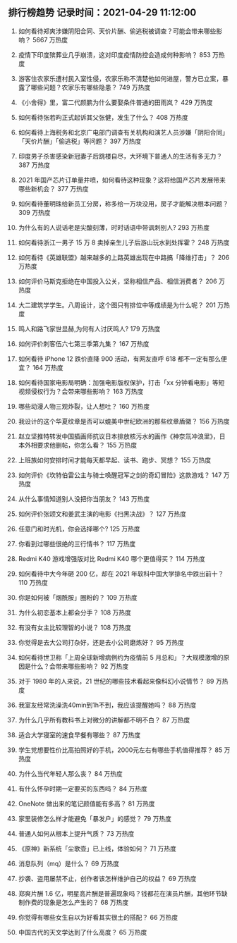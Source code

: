 
## 排行榜趋势 记录时间：2021-04-29 11:12:00
  
  1. 如何看待郑爽涉嫌阴阳合同、天价片酬、偷逃税被调查？可能会带来哪些影响？ 5667 万热度
    
  2. 疫情下印度殡葬业几乎崩溃，这对印度疫情防控会造成何种影响？ 853 万热度
    
  3. 游客住农家乐遭村民入室性侵，农家乐称不清楚他如何进屋，警方已立案，暴露了哪些问题？农家乐有哪些隐患？ 749 万热度
    
  4. 《小舍得》里，富二代颜鹏为什么要娶条件普通的田雨岚？ 429 万热度
    
  5. 如何看待张若昀正式起诉其父张健，发生了什么？ 408 万热度
    
  6. 如何看待上海税务和北京广电部门调查有关机构和演艺人员涉嫌「阴阳合同」「天价片酬」「偷逃税」等问题？ 397 万热度
    
  7. 印度男子杀害感染新冠妻子后跳楼自尽，大环境下普通人的生活有多无力？ 387 万热度
    
  8. 2021 年国产芯片订单量井喷，如何看待这种现象？这将给国产芯片发展带来哪些新机会？ 377 万热度
    
  9. 如何看待董明珠给新员工分房，称多给一万块没用，房子才能解决根本问题？ 309 万热度
    
  10. 为什么有的人说话老是尖酸刻薄，时时话语中带讽刺别人? 293 万热度
    
  11. 如何看待浙江一男子 15 万 8 卖掉亲生儿子后游山玩水到处挥霍？ 248 万热度
    
  12. 如何看待《英雄联盟》越来越多的上路英雄出现在中路搞「降维打击」？ 206 万热度
    
  13. 如何评价马斯克拒绝在中国投入公关，坚称相信产品、相信消费者？ 206 万热度
    
  14. 大二建筑学学生。八周设计，这个图只有排位中等成绩是为什么呢？ 201 万热度
    
  15. 鸣人和路飞家世显赫,为何有人讨厌鸣人? 179 万热度
    
  16. 如何评价刺客伍六七第三季第九集？ 167 万热度
    
  17. 如何看待 iPhone 12 跌价直降 900 活动，有网友直呼 618 都不一定有那么便宜？ 164 万热度
    
  18. 如何看待国家电影局明确：加强电影版权保护，打击「xx 分钟看电影」等短视频侵权行为？会带来哪些影响？ 163 万热度
    
  19. 哪些动漫人物三观炸裂，让人想吐？ 160 万热度
    
  20. 我设计的这个华夏纹章是否可以媲美中世纪欧洲的那些纹章盾徽？ 156 万热度
    
  21. 赵立坚推特转发中国插画师抗议日本排放核污水的画作《神奈氚冲浪里》，日本外相要求他删帖，你怎么看？ 155 万热度
    
  22. 上班族如何安排时间才能每天都早起、读书、跑步、冥想？ 155 万热度
    
  23. 如何评价《坎特伯雷公主与骑士唤醒冠军之剑的奇幻冒险》这款游戏？ 147 万热度
    
  24. 从什么事情知道别人没把你当朋友？ 143 万热度
    
  25. 如何评价张颂文和姜武主演的电影《扫黑决战》？ 127 万热度
    
  26. 任意门和时光机，你会选择哪个? 125 万热度
    
  27. 你看到过哪些很绝的三行情书？ 117 万热度
    
  28. Redmi K40 游戏增强版对比 Redmi K40 哪个更值得买？ 114 万热度
    
  29. 如何看待中大今年砸 200 亿，却在 2021 年软科中国大学排名中跌出前十？ 110 万热度
    
  30. 你是如何被「烟酰胺」圈粉的？ 109 万热度
    
  31. 为什么初恋基本上都会分手？ 108 万热度
    
  32. 有没有女主比较理智的小说？ 108 万热度
    
  33. 你觉得是去大公司打杂好，还是去小公司磨炼好？ 95 万热度
    
  34. 如何看待世卫称「上周全球新增病例约为疫情前 5 月总和」？大规模激增的原因是什么？会带来哪些影响？ 92 万热度
    
  35. 对于 1980 年的人来说，21 世纪的哪些技术看起来像科幻小说情节？ 89 万热度
    
  36. 我室友经常洗澡洗40min到1h不到，我应该提醒她吗？ 88 万热度
    
  37. 为什么几乎所有教科书上对微分的讲解都不明不白？ 87 万热度
    
  38. 适合大学寝室的速食早餐有哪些？ 87 万热度
    
  39. 学生党想要性价比高拍照好的手机，2000元左右有哪些手机值得推荐？ 85 万热度
    
  40. 为什么当代年轻人那么丧？ 84 万热度
    
  41. 有什么怀孕时期一定要买的东西吗？ 84 万热度
    
  42. OneNote 做出来的笔记颜值能有多高？ 81 万热度
    
  43. 家里装修怎么样才能避免「暴发户」的感觉？ 79 万热度
    
  44. 普通人如何从根本上提升气质？ 73 万热度
    
  45. 《原神》新系统「尘歌壶」已上线，体验如何？ 71 万热度
    
  46. 消息队列（mq）是什么？ 69 万热度
    
  47. 抄袭、盗用屡禁不止，创作者该怎样维护自己的权益？ 69 万热度
    
  48. 郑爽片酬 1.6 亿，明星高片酬是普遍现象吗？钱都花在演员片酬，其他环节缺制作费的现象是怎么产生的？ 68 万热度
    
  49. 你觉得有哪些女生自以为好看其实很土的搭配？ 66 万热度
    
  50. 中国古代的天文学达到了什么高度？ 65 万热度
    